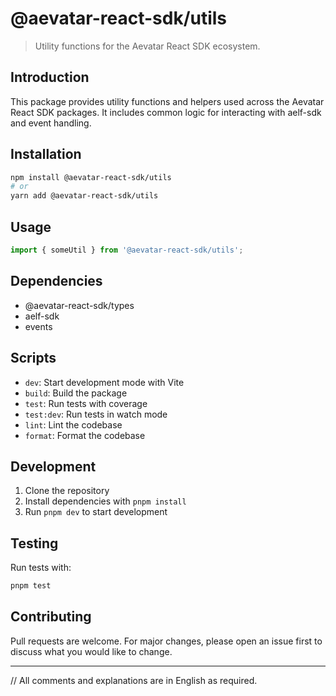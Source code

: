 # @aevatar-react-sdk/utils

> Utility functions for the Aevatar React SDK ecosystem.

## Introduction

This package provides utility functions and helpers used across the Aevatar React SDK packages. It includes common logic for interacting with aelf-sdk and event handling.

## Installation

```bash
npm install @aevatar-react-sdk/utils
# or
yarn add @aevatar-react-sdk/utils
```

## Usage

```ts
import { someUtil } from '@aevatar-react-sdk/utils';
```

## Dependencies
- @aevatar-react-sdk/types
- aelf-sdk
- events

## Scripts
- `dev`: Start development mode with Vite
- `build`: Build the package
- `test`: Run tests with coverage
- `test:dev`: Run tests in watch mode
- `lint`: Lint the codebase
- `format`: Format the codebase

## Development
1. Clone the repository
2. Install dependencies with `pnpm install`
3. Run `pnpm dev` to start development

## Testing
Run tests with:
```bash
pnpm test
```

## Contributing
Pull requests are welcome. For major changes, please open an issue first to discuss what you would like to change.

---
// All comments and explanations are in English as required.
